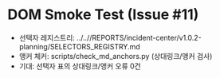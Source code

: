 # DOM Smoke Test (Issue #11)
- 선택자 레지스트리: ../..//REPORTS/incident-center/v1.0.2-planning/SELECTORS_REGISTRY.md
- 앵커 체커: scripts/check_md_anchors.py (상대링크/앵커 검사)
- 기대: 선택자 표의 상대링크/앵커 오류 0건
